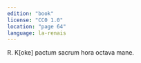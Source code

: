 ```yaml
---
edition: "book"
license: "CC0 1.0"
location: "page 64"
language: la-renais
---
```

R. K[oke] pactum sacrum hora octava mane.
